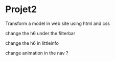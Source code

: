 # Projet2
Transform a model in web site using html and css

change the h6 under the filterbar

change the h6 in littleinfo

change animation in the nav ?